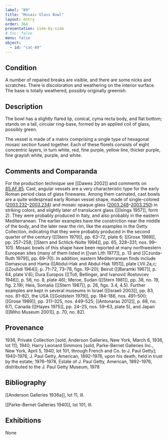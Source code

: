 ```yaml
---
label: "89"
title: "Mosaic Glass Bowl"
layout: entry
order: 364
presentation: side-by-side
# toc: false
menu: false
object:
  - id: "cat-89"
---
```


## Condition

A number of repaired breaks are visible, and there are some nicks and scratches. There is discoloration and weathering on the interior surface. The base is totally weathered, possibly originally greenish.

## Description

The bowl has a slightly flared lip, conical, cyma recta body, and flat bottom; stands on a tall, circular ring-base, formed by an applied coil of glass, possibly green.

The vessel is made of a matrix comprising a single type of hexagonal mosaic section fused together. Each of these florets consists of eight concentric layers, in turn white, red, fine purple, yellow line, thicker purple, fine grayish white, purple, and white.

## Comments and Comparanda

For the production technique see [[Dawes 2002]] and comments on [85.AF.85](#num). Cast, angular vessels are a very characteristic type for the early Roman period class of glass finewares. Among them carinated, cast bowls are a quite widespread early Roman vessel shape, made of single-colored ([2003.232](#num)–[2003.234](#num)) and mosaic opaque glass ([2003.248](#num)–[2003.250](#nnum)) in striking colors, and slightly later of translucent glass ([[Isings 1957]], form 2). They were probably produced in Italy, and also probably in the eastern Mediterranean. The earlier examples have the constriction near the middle of the body, and the later near the rim, like the examples in the Getty Collection, indicating that they were probably produced in the second quarter of the century ([[Stern 1979]], pp. 63–72, plate 6; [[Grose 1989]], pp. 257–258; [[Stern and Schlick-Nolte 1994]], pp. 65, 328–331, nos. 99–101). Mosaic bowls of this shape have been reported at many northwestern European sites (many of them listed in [[van Lith 1977]], p. 13 and [[Czurda-Ruth 1979]], pp. 69–70). In addition, eastern Mediterranean finds include Damascus and Hama ([[Abdul-Hak and Abdul-Hak 1951]], plate LVII.2a,c; [[Zouhdi 1964]], p. 71–72, 73–78, figs. 19–20); Beirut ([[Baramki 1967]], p. 64, plate V.6); Dura Europos ([[Toll, Bellinger, and Ivanovič Rostovcev 1946]], p. 56, no. 8, plate 46); Meroe, Sudan ([[Stern 1981]], pp. 38, no. 19, fig. 2.19); Heis, Somalia ([[Stern 1987]], p. 26, figs. 3.4, 4.5). Further examples are kept in several museums in Israel ([[Israeli 2003]], pp. 83, nos. 81–82), the USA ([[Goldstein 1979]], pp. 184–188, nos. 491–500; [[Grose 1989]], pp. 311–325, nos. 449–525; [[Antonaras 2012]], p. 68, no. 67), Canada ([[Hayes 1975]], pp. 24–25, nos. 59–63, plate 5), and Japan ([[Miho Museum 2001]], p. 70, no. 82).

## Provenance

1936, Private Collection \[sold, Anderson Galleries, New York, March 6, 1936, lot 11\]; 1940, Harry Leonard Simmons \[sold, Parke-Bernet Galleries Inc., New York, April 5, 1940, lot 101, through French and Co. to J. Paul Getty\]; 1940–1976, J. Paul Getty, American, 1892–1976, upon his death, held in trust by the estate; 1976–1978, Estate of J. Paul Getty, American, 1892–1976, distributed to the J. Paul Getty Museum, 1978

## Bibliography

[[Anderson Galleries 1936a]], lot 11, ill.

[[Parke-Bernet Galleries 1940]], lot 101, ill.

## Exhibitions

None